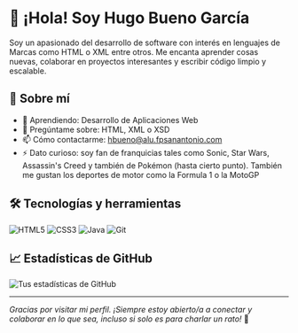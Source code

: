# 👋 ¡Hola! Soy Hugo Bueno García

Soy un apasionado del desarrollo de software con interés en lenguajes de Marcas como HTML o XML entre otros. Me encanta aprender cosas nuevas, colaborar en proyectos interesantes y escribir código limpio y escalable.

## 🚀 Sobre mí
- 🌱 Aprendiendo: Desarrollo de Aplicaciones Web
- 💬 Pregúntame sobre: HTML, XML o XSD
- 📫 Cómo contactarme: hbueno@alu.fpsanantonio.com
- ⚡ Dato curioso: soy fan de franquicias tales como Sonic, Star Wars, Assassin's Creed y también de Pokémon (hasta cierto punto). También me gustan los deportes de motor como la Formula 1 o la MotoGP

## 🛠️ Tecnologías y herramientas

![HTML5](https://img.shields.io/badge/-HTML5-E34F26?style=flat-square&logo=html5&logoColor=white)
![CSS3](https://img.shields.io/badge/-CSS3-1572B6?style=flat-square&logo=css3)
![Java](https://img.shields.io/badge/-Java-007396?style=flat-square&logo=java)
![Git](https://img.shields.io/badge/-Git-F05032?style=flat-square&logo=git&logoColor=white)

## 📈 Estadísticas de GitHub

![Tus estadísticas de GitHub](https://github-readme-stats.vercel.app/api?username=HugoBuenoGarcia&show_icons=true&theme=dracula)

---

*Gracias por visitar mi perfil. ¡Siempre estoy abierto/a a conectar y colaborar en lo que sea, incluso si solo es para charlar un rato!* 🤝
